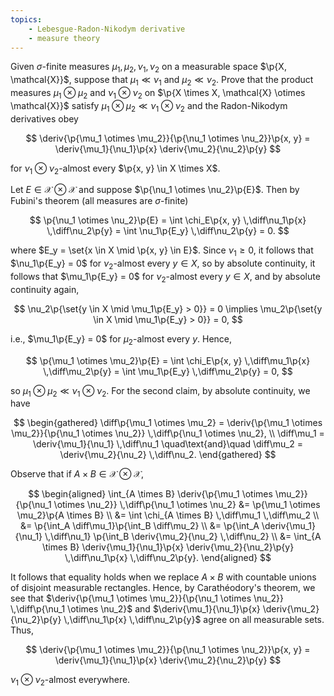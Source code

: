 ```yaml
---
topics:
    - Lebesgue-Radon-Nikodym derivative
    - measure theory
---
```


<problem>

Given $\sigma$-finite measures $\mu_1, \mu_2, \nu_1, \nu_2$ on a measurable space $\p{X, \mathcal{X}}$, suppose that $\mu_1 \ll \nu_1$ and $\mu_2 \ll \nu_2$. Prove that the product measures $\mu_1 \otimes \mu_2$ and $\nu_1 \otimes \nu_2$ on $\p{X \times X, \mathcal{X} \otimes \mathcal{X}}$ satisfy $\mu_1 \otimes \mu_2 \ll \nu_1 \otimes \nu_2$ and the Radon-Nikodym derivatives obey

$$
\deriv{\p{\mu_1 \otimes \mu_2}}{\p{\nu_1 \otimes \nu_2}}\p{x, y}
    = \deriv{\mu_1}{\nu_1}\p{x} \deriv{\mu_2}{\nu_2}\p{y}
$$

for $\nu_1 \otimes \nu_2$-almost every $\p{x, y} \in X \times X$.

</problem>

<solution>

Let $E \in \mathcal{X} \otimes \mathcal{X}$ and suppose $\p{\nu_1 \otimes \nu_2}\p{E}$. Then by Fubini's theorem (all measures are $\sigma$-finite)

$$
\p{\nu_1 \otimes \nu_2}\p{E}
    = \int \chi_E\p{x, y} \,\diff\nu_1\p{x} \,\diff\nu_2\p{y}
    = \int \nu_1\p{E_y} \,\diff\nu_2\p{y}
    = 0.
$$

where $E_y = \set{x \in X \mid \p{x, y} \in E}$. Since $\nu_1 \geq 0$, it follows that $\nu_1\p{E_y} = 0$ for $\nu_2$-almost every $y \in X$, so by absolute continuity, it follows that $\mu_1\p{E_y} = 0$ for $\nu_2$-almost every $y \in X$, and by absolute continuity again,

$$
\nu_2\p{\set{y \in X \mid \mu_1\p{E_y} > 0}} = 0
\implies \mu_2\p{\set{y \in X \mid \mu_1\p{E_y} > 0}} = 0,
$$

i.e., $\mu_1\p{E_y} = 0$ for $\mu_2$-almost every $y$. Hence,

$$
\p{\mu_1 \otimes \mu_2}\p{E}
    = \int \chi_E\p{x, y} \,\diff\mu_1\p{x} \,\diff\mu_2\p{y}
    = \int \mu_1\p{E_y} \,\diff\mu_2\p{y}
    = 0,
$$

so $\mu_1 \otimes \mu_2 \ll \nu_1 \otimes \nu_2$. For the second claim, by absolute continuity, we have

$$
\begin{gathered}
    \diff\p{\mu_1 \otimes \mu_2}
        = \deriv{\p{\mu_1 \otimes \mu_2}}{\p{\nu_1 \otimes \nu_2}} \,\diff\p{\nu_1 \otimes \nu_2}, \\
    \diff\mu_1
        = \deriv{\mu_1}{\nu_1} \,\diff\nu_1
    \quad\text{and}\quad
    \diff\mu_2
        = \deriv{\mu_2}{\nu_2} \,\diff\nu_2.
\end{gathered}
$$

Observe that if $A \times B \in \mathcal{X} \otimes \mathcal{X}$,

$$
\begin{aligned}
    \int_{A \times B} \deriv{\p{\mu_1 \otimes \mu_2}}{\p{\nu_1 \otimes \nu_2}} \,\diff\p{\nu_1 \otimes \nu_2}
        &= \p{\mu_1 \otimes \mu_2}\p{A \times B} \\
        &= \int \chi_{A \times B} \,\diff\mu_1 \,\diff\mu_2 \\
        &= \p{\int_A \diff\mu_1}\p{\int_B \diff\mu_2} \\
        &= \p{\int_A \deriv{\mu_1}{\nu_1} \,\diff\nu_1} \p{\int_B \deriv{\mu_2}{\nu_2} \,\diff\nu_2} \\
        &= \int_{A \times B} \deriv{\mu_1}{\nu_1}\p{x} \deriv{\mu_2}{\nu_2}\p{y} \,\diff\nu_1\p{x} \,\diff\nu_2\p{y}.
\end{aligned}
$$

It follows that equality holds when we replace $A \times B$ with countable unions of disjoint measurable rectangles. Hence, by Carathéodory's theorem, we see that $\deriv{\p{\mu_1 \otimes \mu_2}}{\p{\nu_1 \otimes \nu_2}} \,\diff\p{\nu_1 \otimes \nu_2}$ and $\deriv{\mu_1}{\nu_1}\p{x} \deriv{\mu_2}{\nu_2}\p{y} \,\diff\nu_1\p{x} \,\diff\nu_2\p{y}$ agree on all measurable sets. Thus,

$$
\deriv{\p{\mu_1 \otimes \mu_2}}{\p{\nu_1 \otimes \nu_2}}\p{x, y}
    = \deriv{\mu_1}{\nu_1}\p{x} \deriv{\mu_2}{\nu_2}\p{y}
$$

$\nu_1 \otimes \nu_2$-almost everywhere.

</solution>
